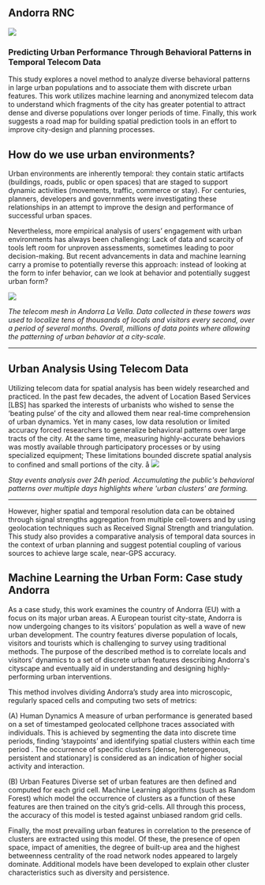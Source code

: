 ## Andorra RNC

![](/DOCS/2.gif)

### Predicting Urban Performance Through Behavioral Patterns in Temporal Telecom Data
This study explores a novel method to analyze diverse behavioral patterns in large urban populations and to associate them with discrete urban features. This work utilizes machine learning and anonymized telecom data to understand which fragments of the city has greater potential to attract dense and diverse populations over longer periods of time.   Finally, this work suggests a road map for building spatial prediction tools in an effort to improve city-design and planning processes.  


## How do we use urban environments?
Urban environments are inherently temporal: they contain static artifacts (buildings, roads, public or open spaces) that are staged to support dynamic activities (movements, traffic, commerce or stay). For centuries, planners, developers and governments were investigating these relationships in an attempt to improve the design and performance of successful urban spaces.


Nevertheless, more empirical analysis of users’ engagement with urban environments has always been challenging:  Lack of data and scarcity of tools left room for unproven assessments, sometimes leading to poor decision-making. But recent advancements in data and machine learning carry a promise to potentially reverse this approach: instead of looking at the form to infer behavior, can we look at behavior and potentially suggest urban form?


![](/DOCS/0.gif)

_The telecom mesh in Andorra La Vella. Data collected in these towers was used to localize tens of thousands of locals and visitors every second, over a period of several months. Overall, millions of data points where allowing the patterning of urban behavior at a city-scale._  
____



## Urban Analysis Using Telecom Data
Utilizing telecom data for spatial analysis has been widely researched and practiced. In the past few decades, the advent of Location Based Services [LBS] has sparked the interests of urbanists who wished to sense the ‘beating pulse’ of the city and allowed them near real-time comprehension of urban dynamics. Yet in many cases, low data resolution or limited accuracy forced researchers to generalize behavioral patterns over large tracts of the city. At the same time, measuring highly-accurate behaviors was mostly available through participatory processes or by using specialized equipment; These limitations bounded discrete spatial analysis to confined and small portions of the city.
å
![](/DOCS/1.gif)

_Stay events analysis over 24h period. Accumulating the public's behavioral patterns  over multiple days highlights where 'urban clusters' are forming._
____
However, higher spatial and temporal resolution data can be obtained through signal strengths aggregation from multiple cell-towers and by using geolocation techniques such as Received Signal Strength and triangulation. This study also provides a comparative analysis of temporal data sources in the context of urban planning and suggest potential coupling of various sources to achieve large scale, near-GPS accuracy. 


## Machine Learning the Urban Form: Case study Andorra 
As a case study, this work examines the country of Andorra (EU) with a focus on its major urban areas. A European tourist city-state, Andorra is now undergoing changes to its visitors’ population as well a wave of new urban development. The country features diverse population of locals, visitors and tourists which is challenging to survey using traditional methods. The purpose of the described method is to correlate locals and visitors’ dynamics to a set of discrete urban features describing Andorra's cityscape and eventually aid in understanding and designing highly-performing urban interventions.


This method involves dividing Andorra’s study area into microscopic, regularly spaced cells and computing two sets of metrics:

(A) Human Dynamics
 A measure of urban performance is generated based on a set of timestamped geolocated cellphone traces associated with individuals. This is achieved by segmenting the data into discrete time periods, finding ‘staypoints’ and identifying spatial clusters within each time period . The occurrence of specific clusters [dense, heterogeneous, persistent and stationary] is considered as an indication of higher social activity and interaction.

(B) Urban Features
Diverse set of urban features are then defined and computed for each grid cell. Machine Learning algorithms (such as Random Forest) which model the occurrence of clusters as a function of these features are then trained on the city’s grid-cells. All through this process, the accuracy of this model is tested against unbiased random grid cells.

Finally, the most prevailing urban features in correlation to the presence of clusters are extracted using this model. Of these, the presence of open space, impact of amenities, the degree of built-up area and the highest betweenness centrality of the road network nodes appeared to largely dominate. Additional models have been developed to explain other cluster characteristics such as diversity and persistence. 
